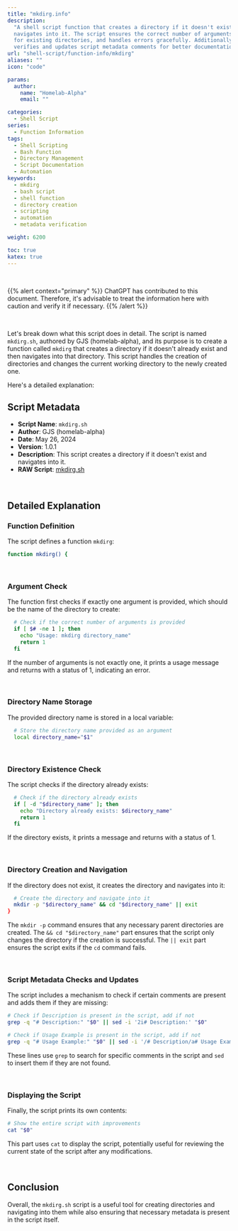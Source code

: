 ```yaml
---
title: "mkdirg.info"
description:
  "A shell script function that creates a directory if it doesn't exist and
  navigates into it. The script ensures the correct number of arguments, checks
  for existing directories, and handles errors gracefully. Additionally, it
  verifies and updates script metadata comments for better documentation."
url: "shell-script/function-info/mkdirg"
aliases: ""
icon: "code"

params:
  author:
    name: "Homelab-Alpha"
    email: ""

categories:
  - Shell Script
series:
  - Function Information
tags:
  - Shell Scripting
  - Bash Function
  - Directory Management
  - Script Documentation
  - Automation
keywords:
  - mkdirg
  - bash script
  - shell function
  - directory creation
  - scripting
  - automation
  - metadata verification

weight: 6200

toc: true
katex: true
---
```


<br />

{{% alert context="primary" %}}
ChatGPT has contributed to this document. Therefore, it's advisable to treat the
information here with caution and verify it if necessary. {{% /alert %}}

<br />

Let's break down what this script does in detail. The script is named
`mkdirg.sh`, authored by GJS (homelab-alpha), and its purpose is to create a
function called `mkdirg` that creates a directory if it doesn't already exist
and then navigates into that directory. This script handles the creation of
directories and changes the current working directory to the newly created one.

Here's a detailed explanation:

## Script Metadata

- **Script Name**: `mkdirg.sh`
- **Author**: GJS (homelab-alpha)
- **Date**: May 26, 2024
- **Version**: 1.0.1
- **Description**: This script creates a directory if it doesn't exist and
  navigates into it.
- **RAW Script**: [mkdirg.sh]

<br />

## Detailed Explanation

### Function Definition

The script defines a function `mkdirg`:

```bash
function mkdirg() {
```

<br />

### Argument Check

The function first checks if exactly one argument is provided, which should be
the name of the directory to create:

```bash
  # Check if the correct number of arguments is provided
  if [ $# -ne 1 ]; then
    echo "Usage: mkdirg directory_name"
    return 1
  fi
```

If the number of arguments is not exactly one, it prints a usage message and
returns with a status of 1, indicating an error.

<br />

### Directory Name Storage

The provided directory name is stored in a local variable:

```bash
  # Store the directory name provided as an argument
  local directory_name="$1"
```

<br />

### Directory Existence Check

The script checks if the directory already exists:

```bash
  # Check if the directory already exists
  if [ -d "$directory_name" ]; then
    echo "Directory already exists: $directory_name"
    return 1
  fi
```

If the directory exists, it prints a message and returns with a status of 1.

<br />

### Directory Creation and Navigation

If the directory does not exist, it creates the directory and navigates into it:

```bash
  # Create the directory and navigate into it
  mkdir -p "$directory_name" && cd "$directory_name" || exit
}
```

The `mkdir -p` command ensures that any necessary parent directories are
created. The `&& cd "$directory_name"` part ensures that the script only changes
the directory if the creation is successful. The `|| exit` part ensures the
script exits if the `cd` command fails.

<br />

### Script Metadata Checks and Updates

The script includes a mechanism to check if certain comments are present and
adds them if they are missing:

```bash
# Check if Description is present in the script, add if not
grep -q "# Description:" "$0" || sed -i '2i# Description:' "$0"

# Check if Usage Example is present in the script, add if not
grep -q "# Usage Example:" "$0" || sed -i '/# Description/a# Usage Example:' "$0"
```

These lines use `grep` to search for specific comments in the script and `sed`
to insert them if they are not found.

<br />

### Displaying the Script

Finally, the script prints its own contents:

```bash
# Show the entire script with improvements
cat "$0"
```

This part uses `cat` to display the script, potentially useful for reviewing the
current state of the script after any modifications.

<br />

## Conclusion

Overall, the `mkdirg.sh` script is a useful tool for creating directories and
navigating into them while also ensuring that necessary metadata is present in
the script itself.

[mkdirg.sh]:
  https://raw.githubusercontent.com/homelab-alpha/shell-script/main/functions/mkdirg.sh
